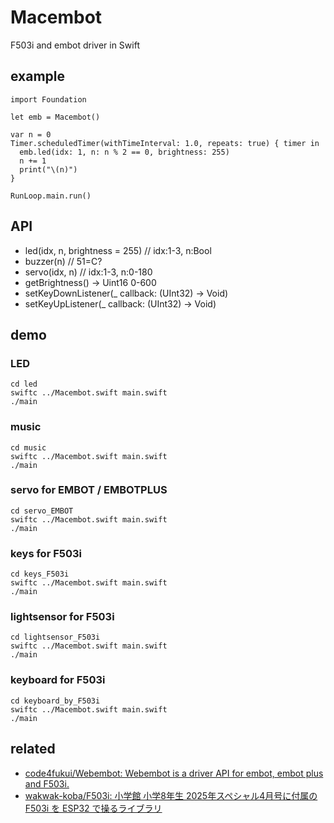 # Macembot

F503i and embot driver in Swift

## example

```
import Foundation

let emb = Macembot()

var n = 0
Timer.scheduledTimer(withTimeInterval: 1.0, repeats: true) { timer in
  emb.led(idx: 1, n: n % 2 == 0, brightness: 255)
  n += 1
  print("\(n)")
}

RunLoop.main.run()
```

## API

- led(idx, n, brightness = 255) // idx:1-3, n:Bool
- buzzer(n) // 51=C?
- servo(idx, n) // idx:1-3, n:0-180
- getBrightness() -> Uint16 0-600
- setKeyDownListener(_ callback: (UInt32) -> Void)
- setKeyUpListener(_ callback: (UInt32) -> Void)

## demo

### LED

```
cd led
swiftc ../Macembot.swift main.swift
./main
```

### music

```
cd music
swiftc ../Macembot.swift main.swift
./main
```

### servo for EMBOT / EMBOTPLUS

```
cd servo_EMBOT
swiftc ../Macembot.swift main.swift
./main
```

### keys for F503i

```
cd keys_F503i
swiftc ../Macembot.swift main.swift
./main
```

### lightsensor for F503i

```
cd lightsensor_F503i
swiftc ../Macembot.swift main.swift
./main
```

### keyboard for F503i

```
cd keyboard_by_F503i
swiftc ../Macembot.swift main.swift
./main
```

## related

- [code4fukui/Webembot: Webembot is a driver API for embot, embot plus and F503i.](https://github.com/code4fukui/Webembot)
- [wakwak-koba/F503i: 小学館 小学8年生 2025年スペシャル4月号に付属の F503i を ESP32 で操るライブラリ](https://github.com/wakwak-koba/F503i)

